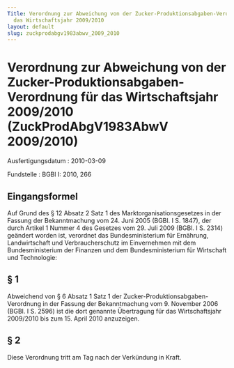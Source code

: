 ```yaml
---
Title: Verordnung zur Abweichung von der Zucker-Produktionsabgaben-Verordnung für
  das Wirtschaftsjahr 2009/2010
layout: default
slug: zuckprodabgv1983abwv_2009_2010
---
```


# Verordnung zur Abweichung von der Zucker-Produktionsabgaben-Verordnung für das Wirtschaftsjahr 2009/2010 (ZuckProdAbgV1983AbwV 2009/2010)

Ausfertigungsdatum
:   2010-03-09

Fundstelle
:   BGBl I: 2010, 266


## Eingangsformel

Auf Grund des § 12 Absatz 2 Satz 1 des Marktorganisationsgesetzes in
der Fassung der Bekanntmachung vom 24. Juni 2005 (BGBl. I S. 1847),
der durch Artikel 1 Nummer 4 des Gesetzes vom 29. Juli 2009 (BGBl. I
S. 2314) geändert worden ist, verordnet das Bundesministerium für
Ernährung, Landwirtschaft und Verbraucherschutz im Einvernehmen mit
dem Bundesministerium der Finanzen und dem Bundesministerium für
Wirtschaft und Technologie:


## § 1

Abweichend von § 6 Absatz 1 Satz 1 der Zucker-Produktionsabgaben-
Verordnung in der Fassung der Bekanntmachung vom 9. November 2006
(BGBl. I S. 2596) ist die dort genannte Übertragung für das
Wirtschaftsjahr 2009/2010 bis zum 15. April 2010 anzuzeigen.


## § 2

Diese Verordnung tritt am Tag nach der Verkündung in Kraft.

